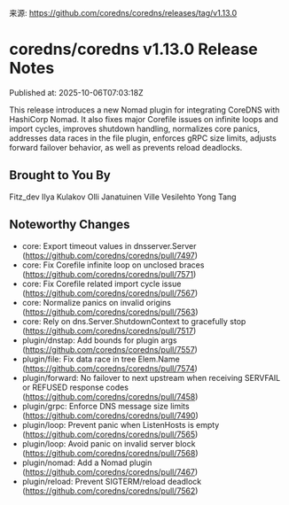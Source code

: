 来源: https://github.com/coredns/coredns/releases/tag/v1.13.0

# coredns/coredns v1.13.0 Release Notes

Published at: 2025-10-06T07:03:18Z

This release introduces a new Nomad plugin for integrating CoreDNS with HashiCorp Nomad.
It also fixes major Corefile issues on infinite loops and import cycles, improves shutdown
handling, normalizes core panics, addresses data races in the file plugin, enforces gRPC size
limits, adjusts forward failover behavior, as well as prevents reload deadlocks.

## Brought to You By

Fitz_dev
Ilya Kulakov
Olli Janatuinen
Ville Vesilehto
Yong Tang

## Noteworthy Changes

* core: Export timeout values in dnsserver.Server (https://github.com/coredns/coredns/pull/7497)
* core: Fix Corefile infinite loop on unclosed braces (https://github.com/coredns/coredns/pull/7571)
* core: Fix Corefile related import cycle issue (https://github.com/coredns/coredns/pull/7567)
* core: Normalize panics on invalid origins (https://github.com/coredns/coredns/pull/7563)
* core: Rely on dns.Server.ShutdownContext to gracefully stop (https://github.com/coredns/coredns/pull/7517)
* plugin/dnstap: Add bounds for plugin args (https://github.com/coredns/coredns/pull/7557)
* plugin/file: Fix data race in tree Elem.Name (https://github.com/coredns/coredns/pull/7574)
* plugin/forward: No failover to next upstream when receiving SERVFAIL or REFUSED response codes (https://github.com/coredns/coredns/pull/7458)
* plugin/grpc: Enforce DNS message size limits (https://github.com/coredns/coredns/pull/7490)
* plugin/loop: Prevent panic when ListenHosts is empty (https://github.com/coredns/coredns/pull/7565)
* plugin/loop: Avoid panic on invalid server block  (https://github.com/coredns/coredns/pull/7568)
* plugin/nomad: Add a Nomad plugin (https://github.com/coredns/coredns/pull/7467)
* plugin/reload: Prevent SIGTERM/reload deadlock (https://github.com/coredns/coredns/pull/7562)
